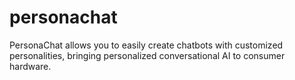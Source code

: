 # personachat
PersonaChat allows you to easily create chatbots with customized personalities, bringing personalized conversational AI to consumer hardware.
